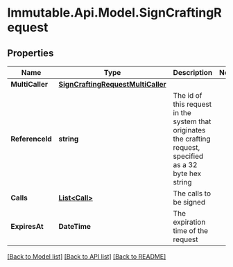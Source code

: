 # Immutable.Api.Model.SignCraftingRequest

## Properties

Name | Type | Description | Notes
------------ | ------------- | ------------- | -------------
**MultiCaller** | [**SignCraftingRequestMultiCaller**](SignCraftingRequestMultiCaller.md) |  | 
**ReferenceId** | **string** | The id of this request in the system that originates the crafting request, specified as a 32 byte hex string | 
**Calls** | [**List&lt;Call&gt;**](Call.md) | The calls to be signed | 
**ExpiresAt** | **DateTime** | The expiration time of the request | 

[[Back to Model list]](../README.md#documentation-for-models) [[Back to API list]](../README.md#documentation-for-api-endpoints) [[Back to README]](../README.md)

